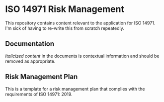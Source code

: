 # ISO 14971 Risk Management
This repository contains content relevant to the application for ISO 14971.  I'm sick of having to re-write this from scratch repeatedly.

## Documentation
*Italicized content* in the documents is contextual information and should be removed as appropriate.

## Risk Management Plan
This is a template for a risk management plan that complies with the requirements of ISO 14971: 2019.
